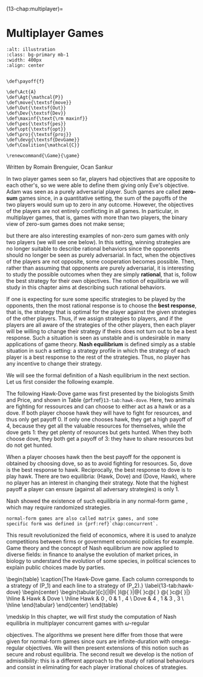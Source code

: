 (13-chap:multiplayer)=
# Multiplayer Games

```{image} ./../Illustrations/13.jpg
:alt: illustration
:class: bg-primary mb-1
:width: 400px
:align: center
```

```{math}

\def\payoff{f}

\def\Act{A}
\def\Agt{\mathcal{P}}
\def\move{\textsf{move}}
\def\Out{\textsf{Out}}
\def\Dev{\textsf{Dev}}
\def\maxinf{\text{\rm maxinf}}
\def\pes{\textsf{pes}}
\def\opt{\textsf{opt}}
\def\proj{\textsf{proj}}
\def\devg{\textsf{DevGame}}
\def\Coalition{\mathcal{C}}

\renewcommand{\Game}{\game}

```


Written by Romain Brenguier, Ocan Sankur



In two player games seen so far, players had objectives that are
opposite to each other's, so we were able to define them giving only
Eve's objective. Adam was seen as a purely adversarial player. Such games
are called **zero-sum** games since, in a quantitative setting, the
sum of the payoffs of the two players would sum up to zero in any
outcome. However, the objectives of the players are not entirely
conflicting in all games.
In particular, in multiplayer games, that is,
games with more than two players, the binary view of zero-sum games
does not make sense;

but there are also interesting examples of non-zero sum games with only two
players (we will see one below). In this setting, winning strategies are
no longer suitable to describe rational behaviors since the opponents
should no longer be seen as purely adversarial. In fact, when the
objectives of the players are not opposite, some cooperation becomes
possible. Then, rather than assuming that opponents are purely
adversarial, it is interesting to study the possible outcomes when they
are simply **rational**, that is, follow the best strategy for their
own objectives. The notion of equilibria we will study in this chapter
aims at describing such rational behaviors.

If one is expecting for sure some specific strategies to be played by the
opponents, then the most rational response is to choose the
**best response**, that is, the strategy that is optimal for the
player against the given strategies of the other players. Thus, if we
assign strategies to players, and if the players are all aware of the
strategies of the other players, then each player will be willing to
change their strategy if theirs does not turn out to be a best response.
Such a situation is seen as unstable and is undesirable in many
applications of game theory. **Nash equilibrium** is defined simply
as a stable situation in such a setting: a strategy profile in which the
strategy of each player is a best response to the rest of the
strategies. Thus, no player has any incentive to change their strategy.

We will see the formal definition of a Nash equilibrium in the next
section. Let us first consider the following example.

The following Hawk-Dove game was first presented by the biologists Smith
and Price, and shown in Table {prf:ref}`13-tab:hawk-dove`.
Here, two animals are fighting for ressources and can choose to
either act as a hawk or as a dove.
If both player choose hawk they will have to fight for resources, and
thus only get payoff 0. If only one chooses hawk, they get a high payoff of
4, because they get all the valuable resources for themselves, while the dove
gets 1: they get plenty of resources but gets hunted. When they both choose
dove, they both get a payoff of 3: they have to share resources but do not get
hunted.

When a player chooses hawk then the best payoff for the opponent is
obtained by choosing dove, so as to avoid fighting for resources.
So, dove is the best response to hawk. Reciprocally, the best response to
dove is to play hawk. There are two equilibria: (Hawk, Dove) and
(Dove, Hawk), where no player has an interest in changing their
strategy. Note that the highest payoff a player can ensure
(against all adversary strategies) is only $1$.

Nash showed the existence of such equilibria in any normal-form game
,
which may require randomized strategies.

```{margin}
normal-form games are also called matrix games, and some
specific form was defined in {prf:ref}`chap:concurrent`.
```

 This result
revolutionized the field of economics, where it is used to analyze
competitions between firms or government economic policies for example.
Game theory and the concept of Nash equilibrium are now applied to
diverse fields: in finance to analyse the evolution of market prices, in
biology to understand the evolution of some species, in political
sciences to explain public choices made by parties.

\begin{table}
  \caption{The Hawk-Dove game. Each column corresponds to a strategy of
    \(P_1\) and each line to a strategy of \(P_2\).}
  \label{13-tab:hawk-dove}
  \begin{center}
    \begin{tabular}[c]{|@{ }l@{ }|@{ }c@{ } @{ }c@{ }|}
      \hline
      & Hawk & Dove \\
      \hline
      Hawk & 0 , 0 & 1 , 4 \\
      Dove & 4 , 1 & 3 , 3 \\
      \hline
    \end{tabular}
  \end{center}
\end{table}

\medskip
In this chapter, we will first study the computation of Nash
equilibria in multiplayer concurrent games with $\omega$-regular

objectives. The algorithms we present here differ from those that were
given for normal-form games since ours are infinite-duration with
omega-regular objectives. We will then present extensions of this notion
such as secure and
robust equilibria. The second result we develop is
the notion of admissibility: this is a different approach to the study
of rational behaviours and consist in eliminating for each player
irrational choices of strategies.






